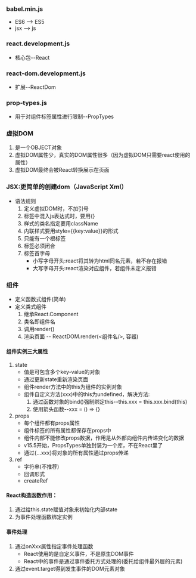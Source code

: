### babel.min.js
* ES6 --> ES5
* jsx --> js
### react.development.js
* 核心包--React
### react-dom.development.js
* 扩展--ReactDom
### prop-types.js
* 用于对组件标签属性进行限制--PropTypes

### 虚拟DOM
1. 是一个OBJECT对象
2. 虚拟DOM属性少，真实的DOM属性很多（因为虚拟DOM只需要react使用的属性）
3. 虚拟DOM最终会被React转换展示在页面

### JSX:更简单的创建dom（JavaScript Xml）
* 语法规则
  1. 定义虚拟DOM时，不加引号
  2. 标签中混入js表达式时，要用{}
  3. 样式的类名指定要用className
  4. 内联样式要用style={{key:value}}的形式
  5. 只能有一个根标签
  6. 标签必须闭合
  7. 标签首字母
     * 小写字母开头:react将其转为html同名元素，若不存在报错
     * 大写字母开头:react渲染对应组件，若组件未定义报错

### 组件
* 定义函数式组件(简单)
* 定义类式组件
   1. 继承React.Component
   2. 类名即组件名
   3. 调用render()
   4. 渲染页面 -- ReactDOM.render(<组件名/>, 容器)

#### 组件实例三大属性
1. state
   * 值是可包含多个key-value的对象
   * 通过更新state重新渲染页面
   * 组件render方法中的this为组件的实例对象
   * 组件自定义方法(xxx)中的this为undefined，解决方法:
      1. 通过函数对象的bind()强制绑定this--this.xxx = this.xxx.bind(this)
      2. 使用箭头函数--xxx = () => {}
2. props
   * 每个组件都有props属性
   * 组件标签的所有属性都保存在props中
   * 组件内部不能修改props数据，作用是从外部向组件内传递变化的数据
   * v15.5开始，PropsTypes单独封装为一个库，不在React里了
   * 通过{...xxx}将对象的所有属性通过props传递
3. ref
   * 字符串(不推荐)
   * 回调形式
   * createRef

#### React构造函数作用：
1. 通过给this.state赋值对象来初始化内部state
2. 为事件处理函数绑定实例

#### 事件处理
1. 通过onXxx属性指定事件处理函数
   * React使用的是自定义事件，不是原生DOM事件
   * React中的事件是通过事件委托方式处理的(委托给组件最外层的元素)
2. 通过event.target得到发生事件的DOM元素对象
